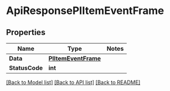 # ApiResponsePIItemEventFrame

## Properties
Name | Type | Notes
------------ | ------------- | -------------
**Data** | **[**PIItemEventFrame**](../Model/PIItemEventFrame.md)**
**StatusCode** | **int**

[[Back to Model list]](../../README.md#documentation-for-models) [[Back to API list]](../../README.md#documentation-for-api-endpoints) [[Back to README]](../../README.md)

